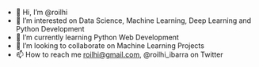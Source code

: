- 👋 Hi, I’m @roilhi
- 👀 I’m interested on Data Science, Machine Learning, Deep Learning and Python Development
- 🌱 I’m currently learning Python Web Development
- 💞️ I’m looking to collaborate on Machine Learning Projects
- 📫 How to reach me roilhi@gmail.com, @roilhi_ibarra on Twitter

<!---
roilhi/roilhi is a ✨ special ✨ repository because its `README.md` (this file) appears on your GitHub profile.
You can click the Preview link to take a look at your changes.
--->
